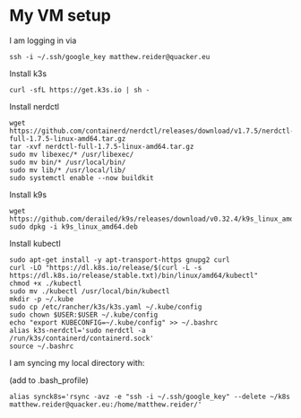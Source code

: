 # My VM setup

I am logging in via

```
ssh -i ~/.ssh/google_key matthew.reider@quacker.eu
```

Install k3s

```
curl -sfL https://get.k3s.io | sh -
```

Install nerdctl

```
wget https://github.com/containerd/nerdctl/releases/download/v1.7.5/nerdctl-full-1.7.5-linux-amd64.tar.gz
tar -xvf nerdctl-full-1.7.5-linux-amd64.tar.gz
sudo mv libexec/* /usr/libexec/
sudo mv bin/* /usr/local/bin/
sudo mv lib/* /usr/local/lib/
sudo systemctl enable --now buildkit
```

Install k9s

```
wget https://github.com/derailed/k9s/releases/download/v0.32.4/k9s_linux_amd64.deb
sudo dpkg -i k9s_linux_amd64.deb 
```

Install kubectl

```
sudo apt-get install -y apt-transport-https gnupg2 curl
curl -LO "https://dl.k8s.io/release/$(curl -L -s https://dl.k8s.io/release/stable.txt)/bin/linux/amd64/kubectl"
chmod +x ./kubectl
sudo mv ./kubectl /usr/local/bin/kubectl
mkdir -p ~/.kube
sudo cp /etc/rancher/k3s/k3s.yaml ~/.kube/config
sudo chown $USER:$USER ~/.kube/config
echo "export KUBECONFIG=~/.kube/config" >> ~/.bashrc
alias k3s-nerdctl='sudo nerdctl -a /run/k3s/containerd/containerd.sock'
source ~/.bashrc
```


I am syncing my local directory with:

(add to .bash_profile)

```
alias synck8s='rsync -avz -e "ssh -i ~/.ssh/google_key" --delete ~/k8s matthew.reider@quacker.eu:/home/matthew.reider/'
```
